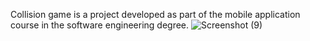 Collision game is a project developed as part of the mobile application course in the software engineering degree. 
![Screenshot (9)](https://github.com/YardenCherry/Collision-game-/assets/155112044/2793fb58-8be4-446c-b0b4-62cda492d74d)
